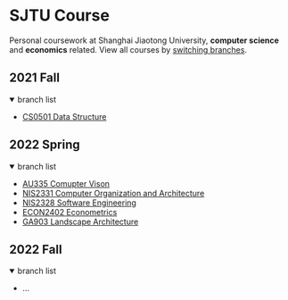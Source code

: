 # SJTU Course

Personal coursework at Shanghai Jiaotong University, **computer science** and **economics** related.
View all courses by [switching branches](https://github.com/ysyszheng/SJTU-Course/branches).

## 2021 Fall
<details open>
<summary>branch list</summary>

* [CS0501 Data Structure](https://github.com/ysyszheng/SJTU-Course/tree/CS0501)

</details>

## 2022 Spring
<details open>
<summary>branch list</summary>

* [AU335 Comupter Vison](https://github.com/ysyszheng/SJTU-Course/tree/AU335)
* [NIS2331 Computer Organization and Architecture](https://github.com/ysyszheng/SJTU-Course/tree/NIS2331)
* [NIS2328 Software Engineering](https://github.com/ysyszheng/SJTU-Course/tree/NIS2328)
* [ECON2402 Econometrics](https://github.com/ysyszheng/SJTU-Course/tree/ECON2402)
* [GA903 Landscape Architecture](https://github.com/ysyszheng/SJTU-Course/tree/GA903)

</details>

## 2022 Fall
<details open>
<summary>branch list</summary>

* ...

</details>
